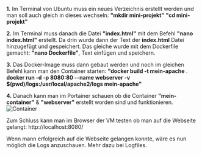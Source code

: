 **1.** Im Terminal von Ubuntu muss ein neues Verzeichnis erstellt werden und man soll auch gleich in dieses wechseln:
**"mkdir mini-projekt"**
**"cd mini-projekt"**

**2.** Im Terminal muss danach die Datei **"index.html"** mit dem Befehl **"nano index.html"** erstellt. Da drin wurde dann der Text der **index.html** Datei hinzugefügt und gespeichert.
Das gleiche wurde mit dem Dockerfile gemacht: **"nano Dockerfile"**, Text einfügen und speichern.

**3.** Das Docker-Image muss dann gebaut werden und noch im gleichen Befehl kann man den Container starten: **"docker build -t mein-apache** .
**docker run -d -p 8080:80 --name webserver -v $(pwd)/logs:/usr/local/apache2/logs mein-apache"**

**4.** Danach kann man im Portainer schauen ob die Container **"mein-container"** & **"webserver"** erstellt worden sind und funktionieren.
![Container](C:\Users\kilian.lieberherr\Downloads\Container.png)

Zum Schluss kann man im Browser der VM testen ob man auf die Webseite gelangt: http://localhost:8080/

Wenn mann erfolgreich auf die Webseite gelangen konnte, wäre es nun möglich die Logs anzuschauen. Mehr dazu bei Logfiles.
